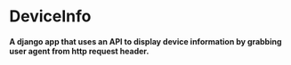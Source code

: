 # DeviceInfo

<h4>A django app that uses an API to display device information by grabbing user agent from  http request header.</h4>

